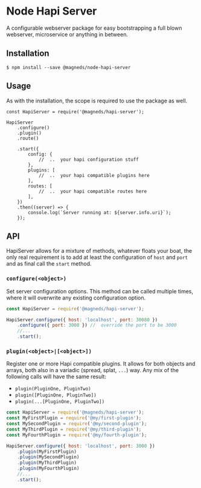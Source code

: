 # Node Hapi Server

A configurable webserver package for easy bootstrapping a full blown webserver, microservice or anything in between.

## Installation

```
$ npm install --save @magneds/node-hapi-server
```

## Usage

As with the installation, the scope is required to use the package as well.

```
const HapiServer = require('@magneds/hapi-server');

HapiServer
	.configure()
	.plugin()
	.route()

	.start({
		config: {
			//  ..  your hapi configuration stuff
		},
		plugins: [
			//  ..  your hapi compatible plugins here
		],
		routes: [
			//  ..  your hapi compatible routes here
		],
	})
	.then((server) => {
		console.log(`Server running at: ${server.info.uri}`);
	});
```

## API

HapiServer allows for a mixture of methods, whatever floats your boat, the only real requirement is to add at least the configuration of `host` and `port` and as final call the `start` method.

### `configure(<object>)`

Set server configuration options. This method can be called multiple times, where it will overwrite any existing configuration option.

```js
const HapiServer = require('@magneds/hapi-server');

HapiServer.configure({ host: 'localhost', port: 30080 })
	.configure({ port: 3000 }) //  override the port to be 3000
	//...
	.start();
```

### `plugin(<object>|[<object>])`

Register one or more Hapi compatible plugins. It allows for both objects and arrays, both also in a variadic (spread, splat, `...`) way.
Any mix of the following calls will have the same result:

-   `plugin(PluginOne, PluginTwo)`
-   `plugin([PluginOne, PluginTwo])`
-   `plugin(...[PluginOne, PluginTwo])`

```js
const HapiServer = require('@magneds/hapi-server');
const MyFirstPlugin = require('@my/first-plugin');
const MySecondPlugin = require('@my/second-plugin');
const MyThirdPlugin = require('@my/third-plugin');
const MyFourthPlugin = require('@my/fourth-plugin');

HapiServer.configure({ host: 'localhost', port: 3000 })
	.plugin(MyFirstPlugin)
	.plugin(MySecondPlugin)
	.plugin(MyThirdPlugin)
	.plugin(MyFourthPlugin)
	//...
	.start();
```
